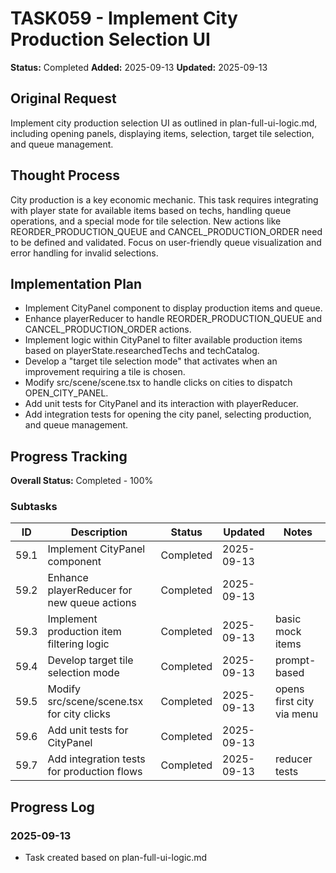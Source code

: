 # TASK059 - Implement City Production Selection UI

**Status:** Completed
**Added:** 2025-09-13
**Updated:** 2025-09-13

## Original Request

Implement city production selection UI as outlined in plan-full-ui-logic.md, including opening panels, displaying items, selection, target tile selection, and queue management.

## Thought Process

City production is a key economic mechanic. This task requires integrating with player state for available items based on techs, handling queue operations, and a special mode for tile selection. New actions like REORDER_PRODUCTION_QUEUE and CANCEL_PRODUCTION_ORDER need to be defined and validated. Focus on user-friendly queue visualization and error handling for invalid selections.

## Implementation Plan

- Implement CityPanel component to display production items and queue.
- Enhance playerReducer to handle REORDER_PRODUCTION_QUEUE and CANCEL_PRODUCTION_ORDER actions.
- Implement logic within CityPanel to filter available production items based on playerState.researchedTechs and techCatalog.
- Develop a "target tile selection mode" that activates when an improvement requiring a tile is chosen.
- Modify src/scene/scene.tsx to handle clicks on cities to dispatch OPEN_CITY_PANEL.
- Add unit tests for CityPanel and its interaction with playerReducer.
- Add integration tests for opening the city panel, selecting production, and queue management.

## Progress Tracking

**Overall Status:** Completed - 100%

### Subtasks

| ID | Description | Status | Updated | Notes |
|----|-------------|--------|---------|-------|
| 59.1 | Implement CityPanel component | Completed | 2025-09-13 |  |
| 59.2 | Enhance playerReducer for new queue actions | Completed | 2025-09-13 |  |
| 59.3 | Implement production item filtering logic | Completed | 2025-09-13 | basic mock items |
| 59.4 | Develop target tile selection mode | Completed | 2025-09-13 | prompt-based |
| 59.5 | Modify src/scene/scene.tsx for city clicks | Completed | 2025-09-13 | opens first city via menu |
| 59.6 | Add unit tests for CityPanel | Completed | 2025-09-13 |  |
| 59.7 | Add integration tests for production flows | Completed | 2025-09-13 | reducer tests |

## Progress Log

### 2025-09-13

- Task created based on plan-full-ui-logic.md
